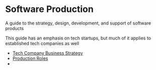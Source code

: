 # Software Production

A guide to the strategy, design, development, and support of software products

This guide has an emphasis on tech startups, but much of it applies to established tech companies as well

* [Tech Company Business Strategy](tech-company-business-strategy.md)
* [Production Roles](production-roles.md)
* 